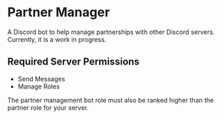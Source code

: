 # Partner Manager

A Discord bot to help manage partnerships with other Discord servers. Currently, it is a work in progress.

## Required Server Permissions
- Send Messages
- Manage Roles

The partner management bot role must also be ranked higher than the partner role for your server.